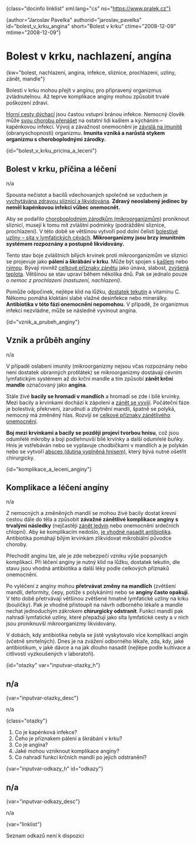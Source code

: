 
{class="docinfo linklist" xml:lang="cs" ns="https://www.pralek.cz"}

{author="Jaroslav Pavelka" authorid="jaroslav\_pavelka" id="bolest\_v\_krku\_angina" short="Bolest v krku" ctime="2008-12-09" mtime="2008-12-09"}

# Bolest v krku, nachlazení, angína

{kw="bolest, nachlazení, angína, infekce, sliznice, prochlazení, uzliny, zánět, mandle"}

Bolesti v krku mohou přejít v angínu; pro připravený organizmus zvládnutelnou. Až teprve komplikace angíny mohou způsobit trvalé poškození zdraví.

[Horní cesty dýchací][1] jsou častou vstupní bránou infekce. Nemocný člověk může [svou chorobu přenášet][2] na ostatní lidi kašlem a kýcháním – kapénkovou infekcí. Vývoj a závažnost onemocnění je [závislá na imunitě][3] (obranyschopnosti) organizmu. **Imunita vzniká a narůstá stykem organizmu s choroboplodnými zárodky.**

{id="bolest\_v\_krku\_pricina\_a_leceni"}

## Bolest v krku, příčina a léčení

n/a

Spousta nečistot a bacilů vdechovaných společně se vzduchem je [vychytávána zdravou sliznicí a likvidována][4]. **Zdravý neoslabený jedinec by neměl kapénkovou infekcí vůbec onemocnět.**

Aby se podařilo [choroboplodným zárodkům (mikroorganizmům)][5] proniknout sliznicí, musejí k tomu mít zvláštní podmínky (podráždění sliznice, prochlazení). V této době se většinou vytvoří pod dolní čelistí [bolestivé uzliny – síta v lymfatických cévách][6]. **Mikroorganizmy jsou brzy imunitním systémem rozpoznány a postupně likvidovány.**

Tento stav boje zvláštních bílých krvinek proti mikroorganizmům ve sliznici se projevuje jako **pálení a škrábání v krku**. Může být spojen s [kašlem][4] nebo [rýmou][1]. Bývají rovněž [celkové příznaky zánětu][7] jako únava, slabost, [zvýšená teplota][8]. Většinou se stav upraví během několika dnů. Pak se jednalo pouze o _nemoc z prochlazení (nastuzení, nachlazení)_.

Pomůže odpočinek, nejlépe klid na lůžku, [dostatek tekutin][9] a vitamínu C. Někomu pomáhá kloktání slabé vlažné desinfekce nebo minerálky. **Antibiotika v této fázi onemocnění nepomohou.** V případě, že organizmus infekci nezvládne, může se následně vyvinout angína.

{id="vznik\_a\_prubeh_anginy"}

## Vznik a průběh angíny

n/a

V případě oslabení imunity (mikroorganizmy nejsou včas rozpoznány nebo není dostatek obranných protilátek) se mikroorganizmy dostávají cévním lymfatickým systémem až do krční mandle a tím způsobí **zánět krční mandle** označovaný jako **angína**.

Stále živé **bacily se hromadí v mandlích** a hromadí se zde i bílé krvinky. Mezi bacily a krvinkami dochází k zápolení a [zánět se vyvíjí][10]. Počáteční fáze je bolestivá; překrvení, zarudnutí a zbytnění mandlí, špatně se polyká, nemocný má změněný hlas. Rozvíjí se [celkové příznaky zánětlivého onemocnění][7].

**Boj mezi krvinkami a bacily se později projeví tvorbou hnisu**, což jsou odumřelé mikroby a boji podlehnuvší bílé krvinky a další odumřelé buňky. Hnis je vstřebáván nebo se vyplavuje chodbičkami v mandlích a je polykán nebo se vytvoří [absces (dutina vyplněná hnisem)][11], který bývá nutné ošetřit chirurgicky.

{id="komplikace\_a\_leceni_anginy"}

## Komplikace a léčení angíny

n/a

Z nemocných a změněných mandlí se mohou živé bacily dostat krevní cestou dále do těla a způsobit **závažné zánětlivé komplikace angíny s trvalými následky** (nejčastěji [zánět ledvin][12] nebo onemocnění srdečních chlopní). Aby ke komplikacím nedošlo, [je vhodné nasadit antibiotika][13]. Antibiotika pomáhají bílým krvinkám zlikvidovat mikrobiální původce choroby.

Přechodit angínu lze, ale je zde nebezpečí vzniku výše popsaných komplikací. Při léčení angíny je nutný klid na lůžku, dostatek tekutin, dle stavu jsou vhodná antibiotika a další léky podle celkových příznaků onemocnění.

Po vyléčení z angíny mohou **přetrvávat změny na mandlích** (zvětšení mandlí, deformity, čepy, potíže s polykáním) nebo se **angíny často opakují**. V této době přetrvávají většinou zvětšené hmatné lymfatické uzliny na krku (bouličky). Pak je vhodné přistoupit na návrh odborného lékaře a mandle nechat jednoduchým zákrokem **chirurgicky odstranit**. Funkci mandlí pak nahradí lymfatické uzliny, které přepažují jako síta lymfatické cesty a v nich jsou proniknuvší mikroorganizmy likvidovány.

V dobách, kdy antibiotika nebyla se jistě vyskytovalo více komplikací angín (včetně smrtelných). Dnes je na zvážení odborného lékaře, zda, kdy, jaké antibiotikum, v jaké dávce a na jak dlouho nasadit (nejlépe podle kultivace a citlivosti vyzkoušených v laboratoři).

{id="otazky" var="inputvar-otazky_h"}

## n/a

{var="inputvar-otazky_desc"}

n/a

{class="otazky"}

  1. Co je kapénková infekce?
  2. Čeho je příznakem pálení a škrábání v krku?
  3. Co je angína?
  4. Jaké mohou vzniknout komplikace angíny?
  5. Co nahradí funkci krčních mandlí po jejich odstranění?

{var="inputvar-odkazy_h" id="odkazy"}

## n/a

{var="inputvar-odkazy_desc"}

n/a

{var="linklist"}

Seznam odkazů není k dispozici

 [1]: ryma_a_smrkani
 [2]: chripka
 [3]: imunita
 [4]: kasel_a_typy_kasle
 [5]: mikroorganizmy
 [6]: lymfaticke_uzliny
 [7]: zanet
 [8]: teplota
 [9]: vodni_rezim
 [10]: lecba_zanetu
 [11]: nezhoubne_nadory
 [12]: mocove_kameny
 [13]: antibiotika

